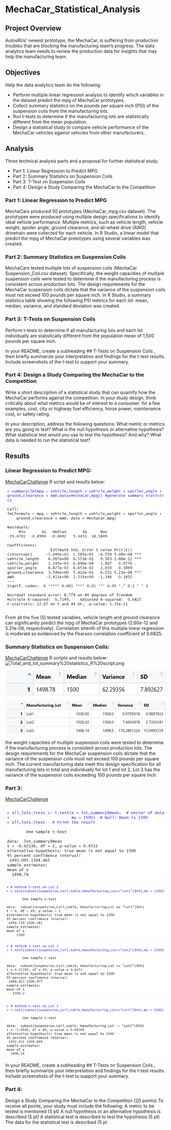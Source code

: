 # MechaCar_Statistical_Analysis

## Project Overview
AutosRUs’ newest prototype, the MechaCar, is suffering from production troubles that are blocking the manufacturing team’s progress. The data analytics team needs to review the production data for insights that may help the manufacturing team.
 
## Objectives
Help the data analytics team do the following:

- Perform multiple linear regression analysis to identify which variables in the dataset predict the mpg of MechaCar prototypes.
- Collect summary statistics on the pounds per square inch (PSI) of the suspension coils from the manufacturing lots.
- Run t-tests to determine if the manufacturing lots are statistically different from the mean population.
- Design a statistical study to compare vehicle performance of the MechaCar vehicles against vehicles from other manufacturers. 

## Analysis
Three technical analysis parts and a proposal for further statistical study.
- Part 1: Linear Regression to Predict MPG
- Part 2: Summary Statistics on Suspension Coils
- Part 3: T-Test on Suspension Coils
- Part 4: Design a Study Comparing the MechaCar to the Competition

### Part 1: Linear Regression to Predict MPG
MechaCars produced 50 prototypes (MechaCar_mpg.csv dataset). The prototypes were produced using multiple design specifications to identify ideal vehicle performance. Multiple metrics, such as vehicle length, vehicle weight, spoiler angle, ground clearance, and all-wheel drive (AWD) drivetrain were collected for each vehicle. In R Studio, a linear model that predict the mpg of MechaCar prototypes using several variables was created.

### Part 2: Summary Statistics on Suspension Coils
MechaCars tested multiple lots of suspension coils (MechaCar Suspension_Coil.csv dataset). Specifically, the weight capacities of multiple suspension coils were tested to determine if the manufacturing process is consistent across production lots. The design requirements for the MechaCar suspension coils dictate that the variance of the suspension coils must not exceed 100 pounds per square inch. In R Studio, a summary statistics table showing the following PSI metrics for each lot: mean, median, variance, and standard deviation was created.

### Part 3: T-Tests on Suspension Coils
Perform t-tests to determine if all manufacturing lots and each lot individually are
statistically different from the population mean of 1,500 pounds per square inch.

In your README, create a subheading ## T-Tests on Suspension Coils , then briefly summarize your interpretation and
findings for the t-test results. Include screenshots of the t-test to support your summary.

### Part 4: Design a Study Comparing the MechaCar to the Competition

 Write a short description of a statistical study that can quantify how the MechaCar performs against the
competition. In your study design, think critically about what metrics would be of interest to a consumer: for a few
examples, cost, city or highway fuel efficiency, horse power, maintenance cost, or safety rating.

In your description, address the following questions:
What metric or metrics are you going to test?
What is the null hypothesis or alternative hypothesis?
What statistical test would you use to test the hypothesis? And why?
What data is needed to run the statistical test?


## Results
### Linear Regression to Predict MPG:
[MechaCarChallenge](https://github.com/MSF2141/MechaCar_Statistical_Analysis/blob/6225f56d75f8e0f2e22151182271204adc1ecfe9/MechaCarChallenge.R) R script and results below:


![Mechacar_multiple_linear_regression](https://github.com/MSF2141/MechaCar_Statistical_Analysis/blob/9c195e013fd7e4f116e0600e31b54f8ec69e7f7b/Mechacar_multiple_linear_regression.png)

From all the five (5) tested variables, vehicle length  and ground clearance can significantly predict the mpg of MechaCar prototypes (2.60e-12 and 
5.21e-08, respectively). Correlation strenth of this multiple linear regression is moderate as evidenced by the Pearson correlation coefficient of 0.6825.

### Summary Statistics on Suspension Coils:
[MechaCarChallenge](https://github.com/MSF2141/MechaCar_Statistical_Analysis/blob/4b6b035bd99969a99f9ed85be3788f109a3c8fc6/MechaCarChallenge.R) R scripts and results below:
![Total_and_lot_summary%20statistics_R%20script.png](https://github.com/MSF2141/MechaCar_Statistical_Analysis/blob/d148a32932f2bca2616fff79222523342cc10fd6/Total_and_lot_summary%20statistics_R%20script.png.png)

![Total_summary%20statistics](https://github.com/MSF2141/MechaCar_Statistical_Analysis/blob/b12b26cfacc2639c51c3a98481b578cd06f04b08/Total_summary%20statistics.png)



![Lot_summary%20statistics](https://github.com/MSF2141/MechaCar_Statistical_Analysis/blob/f76d3cc6fff7a0150c2ec7eabb51030f60c365af/Lot_summary%20statistics.png)

 the weight capacities of multiple suspension coils were tested to determine if the manufacturing process is consistent across production lots. The design requirements for the MechaCar suspension coils dictate that the variance of the suspension coils must not exceed 100 pounds per square inch. 
 The current manufacturing data meet this design specification
for all manufacturing lots in total and individually for lot 1 and lot 2. Lot 3 has the variance of the suspension coils exceeding 100 pounds per square inch.

### Part 3:
[MechaCarChallenge](https://github.com/MSF2141/MechaCar_Statistical_Analysis/blob/770d185d28be3722116160c99a5620201df197cb/MechaCarChallenge.R)

![all_lots_ttest](https://github.com/MSF2141/MechaCar_Statistical_Analysis/blob/1cff16fa35a37a63307dc97e53556aaad82acf5b/all_lots_ttest.png)

![Lot1_ttest](https://github.com/MSF2141/MechaCar_Statistical_Analysis/blob/70013cff2a32f69b9bc242ed43b0760fd5f92b61/Lot1_ttest.png)

![Lot2_ttest](https://github.com/MSF2141/MechaCar_Statistical_Analysis/blob/5228848820becd6a9d84abc3645aa142bad1493e/Lot2_ttest.png)

![Lot3_ttest](https://github.com/MSF2141/MechaCar_Statistical_Analysis/blob/28a79bd3cec5bc7bf85d2f1d3656b5b0a4cd9899/Lot3_ttest.png)

In your README, create a subheading ## T-Tests on Suspension Coils , then briefly summarize your interpretation and
findings for the t-test results. Include screenshots of the t-test to support your summary.


### Part 4:
Design a Study Comparing the MechaCar to the Competition (20 points)
To receive all points, your study must include the following:
A metric to be tested is mentioned (5 pt)
A null hypothesis or an alternative hypothesis is described (5 pt)
A statistical test is described to test the hypothesis (5 pt)
The data for the statistical test is described (5 pt

